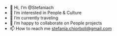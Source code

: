 - 👋 Hi, I’m @Stefaniach
- 👀 I’m interested in People & Culture
- 🌱 I’m currently traveling
- 💞️ I’m happy to collaborate on People projects
- 📫 How to reach me stefania.chiorboli@gmail.com

<!---
Stefaniach/Stefaniach is a ✨ special ✨ repository because its `README.md` (this file) appears on your GitHub profile.
You can click the Preview link to take a look at your changes.
--->
